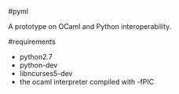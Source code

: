 #pyml

A prototype on OCaml and Python interoperability.

#requirements

* python2.7
* python-dev
* libncurses5-dev
* the ocaml interpreter compiled with -fPIC